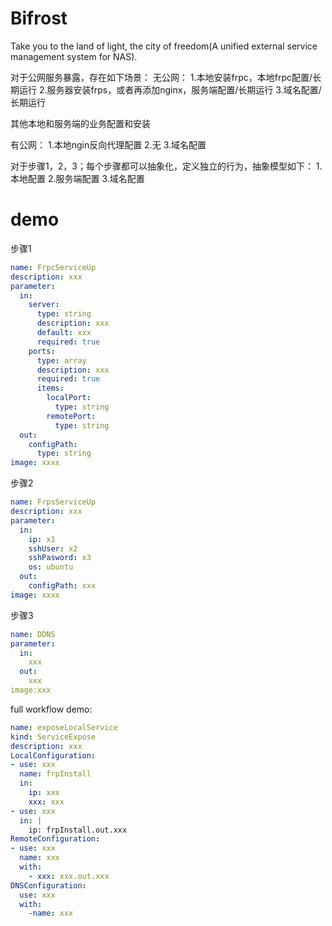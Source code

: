 # Bifrost

Take you to the land of light, the city of freedom(A unified external service management system for NAS).

对于公网服务暴露，存在如下场景：
无公网：
1.本地安装frpc，本地frpc配置/长期运行
2.服务器安装frps，或者再添加nginx，服务端配置/长期运行
3.域名配置/长期运行


其他本地和服务端的业务配置和安装


有公网：
1.本地ngin反向代理配置
2.无
3.域名配置

对于步骤1，2，3；每个步骤都可以抽象化，定义独立的行为，抽象模型如下：
1.本地配置
2.服务端配置
3.域名配置


# demo
步骤1
```yaml
name: FrpcServiceUp
description: xxx
parameter:
  in:
    server:
      type: string
      description: xxx
      default: xxx
      required: true
    ports:
      type: array
      description: xxx
      required: true
      items:
        localPort:
          type: string
        remotePort:
          type: string
  out:
    configPath:
      type: string
image: xxxx
```

步骤2
```yaml
name: FrpsServiceUp
description: xxx
parameter:
  in:
    ip: x1
    sshUser: x2
    sshPasword: x3
    os: ubuntu
  out:
    configPath: xxx
image: xxxx
```

步骤3
```yaml
name: DDNS
parameter:
  in:
    xxx
  out:
    xxx
image:xxx
```

full workflow demo:
```yaml
name: exposeLocalService
kind: ServiceExpose
description: xxx
LocalConfiguration:
- use: xxx
  name: frpInstall
  in:
    ip: xxx
    xxx: xxx
- use: xxx
  in: |
    ip: frpInstall.out.xxx
RemoteConfiguration:
- use: xxx
  name: xxx
  with:
    - xxx: xxx.out.xxx
DNSConfiguration:
  use: xxx
  with:
    -name: xxx
```
